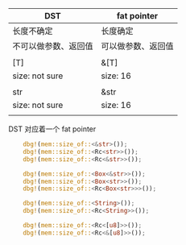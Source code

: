 | DST                  | fat pointer        |
| -------------------- | ------------------ |
| 长度不确定           | 长度确定           |
| 不可以做参数、返回值 | 可以做参数、返回值 |
|                      |                    |
| [T]                  | &[T]               |
| size: not sure       | size: 16           |
|                      |                    |
| str                  | &str               |
| size: not sure       | size: 16           |
|                      |                    |



DST 对应着一个 fat pointer

   

```rust
    dbg!(mem::size_of::<&str>());
    dbg!(mem::size_of::<Rc<str>>());
    dbg!(mem::size_of::<Rc<&str>>());

    dbg!(mem::size_of::<Box<&str>>());
    dbg!(mem::size_of::<Box<str>>());
    dbg!(mem::size_of::<Rc<Box<str>>>());

    dbg!(mem::size_of::<String>());
    dbg!(mem::size_of::<Rc<String>>());

    dbg!(mem::size_of::<Rc<[u8]>>());
    dbg!(mem::size_of::<Rc<&[u8]>>());

```

